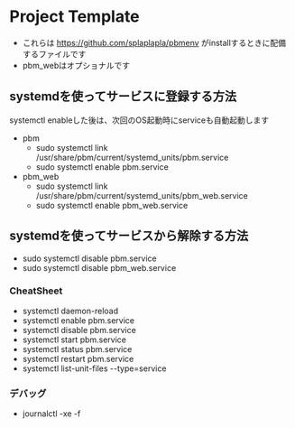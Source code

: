 # Project Template
* これらは https://github.com/splaplapla/pbmenv がinstallするときに配備するファイルです
* pbm_webはオプショナルです

## systemdを使ってサービスに登録する方法
systemctl enableした後は、次回のOS起動時にserviceも自動起動します

* pbm
  * sudo systemctl link /usr/share/pbm/current/systemd_units/pbm.service
  * sudo systemctl enable pbm.service
* pbm_web
  * sudo systemctl link /usr/share/pbm/current/systemd_units/pbm_web.service
  * sudo systemctl enable pbm_web.service

## systemdを使ってサービスから解除する方法
* sudo systemctl disable pbm.service
* sudo systemctl disable pbm_web.service

### CheatSheet
* systemctl daemon-reload
* systemctl enable pbm.service
* systemctl disable pbm.service
* systemctl start pbm.service
* systemctl status pbm.service
* systemctl restart pbm.service
* systemctl list-unit-files --type=service

### デバッグ
* journalctl -xe -f
